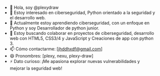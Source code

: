 - 👋 Hola, soy @plexydraw
- 👀 Estoy interesado en ciberseguridad, Python orientado a la seguridad y el desarrollo web.
- 🌱 Actualmente estoy aprendiendo ciberseguridad, con un enfoque en Python y soy Desarrollador de python junior.
- 💞️ Estoy buscando colaborar en proyectos de ciberseguridad, desarrollo web con HTML5, CSS3/4 y JavaScript y Creaciones de app con python 3.
- 📫 Cómo contactarme: [jhddhxdf@gmail.com]
- 😄 Pronombres: [plexy, nexu, plexy-draw]
- ⚡ Dato curioso: ¡Me apasiona explorar nuevas vulnerabilidades y mejorar la seguridad web!

